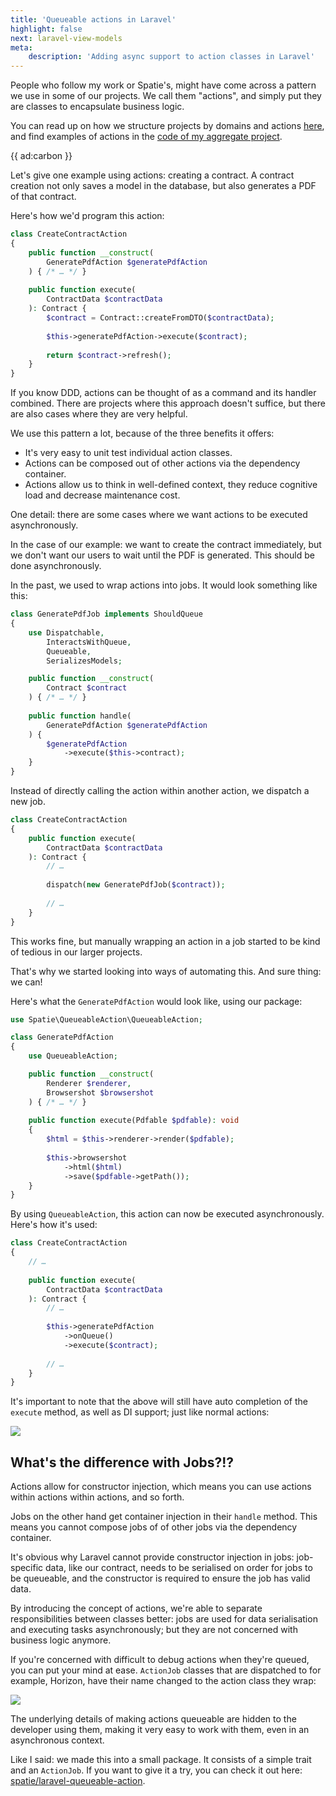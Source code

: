 ```yaml
---
title: 'Queueable actions in Laravel'
highlight: false
next: laravel-view-models
meta:
    description: 'Adding async support to action classes in Laravel'
---
```


People who follow my work or Spatie's, might have come across a pattern we use in some of our projects. 
We call them "actions", and simply put they are classes to encapsulate business logic.

You can read up on how we structure projects by domains and actions [here](/blog/organise-by-domain), 
and find examples of actions in the [code of my aggregate project](*https://github.com/brendt/aggregate.stitcher.io/blob/master/app/Domain/Post/Actions/AddViewAction.php).

{{ ad:carbon }}

Let's give one example using actions: creating a contract.
A contract creation not only saves a model in the database, but also generates a PDF of that contract.

Here's how we'd program this action:

```php
class CreateContractAction
{
    public function __construct(
        GeneratePdfAction $generatePdfAction
    ) { /* … */ }
    
    public function execute(
        ContractData $contractData
    ): Contract {
        $contract = Contract::createFromDTO($contractData);
        
        $this->generatePdfAction->execute($contract);
        
        return $contract->refresh();
    }
}
```

If you know DDD, actions can be thought of as a command and its handler combined.
There are projects where this approach doesn't suffice, but there are also cases where they are very helpful.

We use this pattern a lot, because of the three benefits it offers:

- It's very easy to unit test individual action classes.
- Actions can be composed out of other actions via the dependency container.
- Actions allow us to think in well-defined context, they reduce cognitive load and decrease maintenance cost.

One detail: there are some cases where we want actions to be executed asynchronously. 

In the case of our example: we want to create the contract immediately, 
but we don't want our users to wait until the PDF is generated. 
This should be done asynchronously.

In the past, we used to wrap actions into jobs. It would look something like this:

```php
class GeneratePdfJob implements ShouldQueue
{
    use Dispatchable, 
        InteractsWithQueue, 
        Queueable, 
        SerializesModels;

    public function __construct(
        Contract $contract 
    ) { /* … */ }
    
    public function handle(
        GeneratePdfAction $generatePdfAction
    ) {
        $generatePdfAction
            ->execute($this->contract);
    }
}
```

Instead of directly calling the action within another action, we dispatch a new job.

```php
class CreateContractAction
{
    public function execute(
        ContractData $contractData
    ): Contract {
        // …
        
        dispatch(new GeneratePdfJob($contract));
        
        // …
    }
}
```

This works fine, but manually wrapping an action in a job started to be kind of tedious in our larger projects.

That's why we started looking into ways of automating this. 
And sure thing: we can!

Here's what the `GeneratePdfAction` would look like, using our package:

```php
use Spatie\QueueableAction\QueueableAction;

class GeneratePdfAction
{
    use QueueableAction;

    public function __construct(
        Renderer $renderer,
        Browsershot $browsershot
    ) { /* … */ }
    
    public function execute(Pdfable $pdfable): void
    {
        $html = $this->renderer->render($pdfable);
        
        $this->browsershot
            ->html($html)
            ->save($pdfable->getPath());
    }
}
```

By using `QueueableAction`, this action can now be executed asynchronously.
Here's how it's used:

```php
class CreateContractAction
{
    // …
    
    public function execute(
        ContractData $contractData
    ): Contract {
        // …
        
        $this->generatePdfAction
            ->onQueue()
            ->execute($contract);
            
        // …
    }
}
```

It's important to note that the above will still have auto completion of the `execute` method, 
as well as DI support; just like normal actions:

![](/resources/img/blog/queueable/autocompletion.png)

## What's the difference with Jobs?!?

Actions allow for constructor injection, which means you can use actions within actions within actions, and so forth.

Jobs on the other hand get container injection in their `handle` method. 
This means you cannot compose jobs of of other jobs via the dependency container.

It's obvious why Laravel cannot provide constructor injection in jobs: 
job-specific data, like our contract, needs to be serialised on order for jobs to be queueable, 
and the constructor is required to ensure the job has valid data.

By introducing the concept of actions, we're able to separate responsibilities between classes better:
jobs are used for data serialisation and executing tasks asynchronously; 
but they are not concerned with business logic anymore.  

If you're concerned with difficult to debug actions when they're queued, 
you can put your mind at ease.
`ActionJob` classes that are dispatched to for example, Horizon, 
have their name changed to the action class they wrap:

![](/resources/img/blog/queueable/horizon.png)  

The underlying details of making actions queueable are hidden to the developer using them,
making it very easy to work with them, even in an asynchronous context.

Like I said: we made this into a small package. 
It consists of a simple trait and an `ActionJob`.
If you want to give it a try, you can check it out here: [spatie/laravel-queueable-action](*https://github.com/spatie/laravel-queueable-action).

